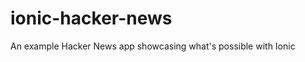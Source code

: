ionic-hacker-news
=================

An example Hacker News app showcasing what's possible with Ionic
